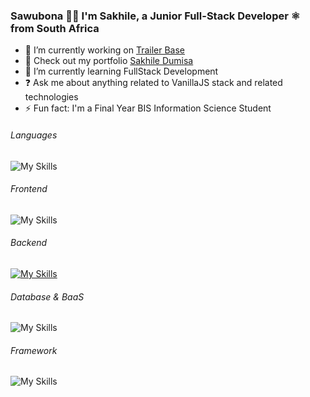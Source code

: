 
### Sawubona 🙌🏾 I'm Sakhile, a Junior Full-Stack Developer ⚛️ from South Africa
  

- 🔭 I’m currently working on [Trailer Base](https://trailer-base.vercel.app)
- 🔭 Check out my portfolio [Sakhile Dumisa](https://sakhile-dumisa.vercel.app)  
- 🌱 I’m currently learning FullStack Development  
- ❓ Ask me about anything related to VanillaJS stack and related technologies  
- ⚡ Fun fact: I'm a Final Year BIS Information Science Student

  
###### Languages  
![My Skills](https://go-skill-icons.vercel.app/api/icons?i=js,ts)

###### Frontend  
![My Skills](https://go-skill-icons.vercel.app/api/icons?i=html,css,react,tailwind,sass)

###### Backend  
[![My Skills](https://skillicons.dev/icons?i=nodejs,express,nest)](https://skillicons.dev)

###### Database & BaaS
![My Skills](https://go-skill-icons.vercel.app/api/icons?i=mongodb,supabase,firebase,mysql,sqlite)


###### Framework  
![My Skills](https://go-skill-icons.vercel.app/api/icons?i=nextjs)

###

